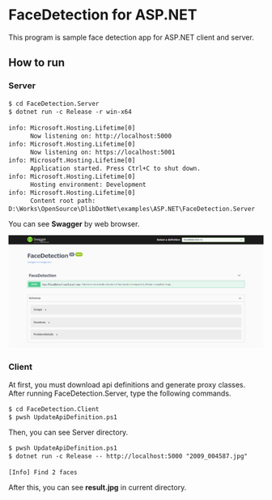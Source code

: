 ﻿# FaceDetection for ASP.NET
 
This program is sample face detection app for ASP.NET client and server.

## How to run

### Server

````
$ cd FaceDetection.Server
$ dotnet run -c Release -r win-x64

info: Microsoft.Hosting.Lifetime[0]
      Now listening on: http://localhost:5000
info: Microsoft.Hosting.Lifetime[0]
      Now listening on: https://localhost:5001
info: Microsoft.Hosting.Lifetime[0]
      Application started. Press Ctrl+C to shut down.
info: Microsoft.Hosting.Lifetime[0]
      Hosting environment: Development
info: Microsoft.Hosting.Lifetime[0]
      Content root path: D:\Works\OpenSource\DlibDotNet\examples\ASP.NET\FaceDetection.Server
````

You can see **Swagger** by web browser.

![Swagger](FaceDetection.Server/images/swagger.png "Swagger")

### Client

At first, you must download api definitions and generate proxy classes. 
After running FaceDetection.Server, type the following commands.

````
$ cd FaceDetection.Client
$ pwsh UpdateApiDefinition.ps1
````

Then, you can see Server directory.

````
$ pwsh UpdateApiDefinition.ps1
$ dotnet run -c Release -- http://localhost:5000 "2009_004587.jpg"

[Info] Find 2 faces
````

After this, you can see **result.jpg** in current directory.